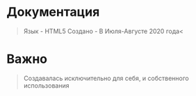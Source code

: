 # Документация
>Язык - HTML5
>Создано - В Июля-Августе 2020 года<
# Важно
>Создавалась исключительно для себя, и собственного использования
